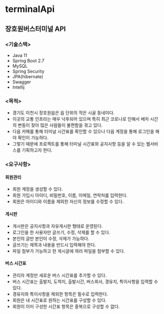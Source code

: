 # terminalApi

## 장호원버스터미널 API 


### <기술스택>

 - Java 11
 - Spring Boot 2.7
 - MySQL
 - Spring Security
 - JPA(hibernate)
 - Swagger
 - Intellij


### <목적>

 - 경기도 이천시 장호원읍은 읍 단위의 작은 시골 동네이다.
 - 이곳의 교통 인프라는 매우 낙후되어 있으며 특히 최근 코로나로 인해서 배차 시간의 변동이 잦아 많은 사람들이 불편함을 겪고 있다.
 - 다음 카페를 통해 터미널 시간표를 확인할 수 있으나 다음 계정을 통해 로그인을 해야 확인이 가능하다.
 - 그렇기 때문에 프로젝트를 통해 터미널 시간표와 공지사항 등을 알 수 있는 웹서비스를 기획하고자 한다.


### <요구사항>

#### 회원관리

 - 회원 계정을 생성할 수 있다.
 - 회원 가입시 아이디, 비밀번호, 이름, 이메일, 연락처를 입력한다.
 - 회원은 아이디와 이름을 제외한 자신의 정보를 수정할 수 있다.


#### 게시판

 - 게시판은 공지사항과 자유게시판 형태로 운영된다.
 - 로그인을 한 사용자만 글쓰기, 수정, 삭제를 할 수 있다.
 - 본인의 글만 본인이 수정, 삭제가 가능하다.
 - 글쓰기는 제목과 내용을 반드시 입력해야 한다.
 - 파일 첨부가 가능하고 한 게시글에 여러 파일을 첨부할 수 있다.


#### 버스 시간표

 - 관리자 계정만 새로운 버스 시간표를 추가할 수 있다.
 - 버스 시간표는 출발지, 도착지, 출발시간, 버스회사, 경유지, 특이사항을 입력할 수 있다.
 - 경유지와 특이사항을 제외한 항목은 필수로 입력한다.
 - 회원은 내 시간표로 원하는 시간표를 구성할 수 있다.
 - 회원이 이미 구성한 시간표 항목은 중복으로 구성할 수 없다.
